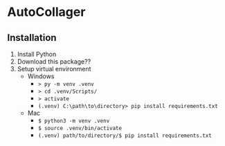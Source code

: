 # AutoCollager

## Installation
1. Install Python
2. Download this package??
3. Setup virtual environment
   - Windows
     - `> py -m venv .venv`
     - `> cd .venv/Scripts/`
     - `> activate`
     - `(.venv) C:\path\to\directory> pip install requirements.txt`
   - Mac
     - `$ python3 -m venv .venv`
     - `$ source .venv/bin/activate`
     - `(.venv) path/to/directory/$ pip install requirements.txt`
